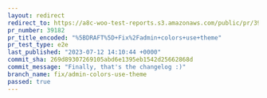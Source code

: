 ```yaml
---
layout: redirect
redirect_to: https://a8c-woo-test-reports.s3.amazonaws.com/public/pr/39182/e2e/index.html
pr_number: 39182
pr_title_encoded: "%5BDRAFT%5D+Fix%2Fadmin+colors+use+theme"
pr_test_type: e2e
last_published: "2023-07-12 14:10:44 +0000"
commit_sha: 269d89307269105abd6e1395eb1542d25662868d
commit_message: "Finally, that's the changelog :)"
branch_name: fix/admin-colors-use-theme
passed: true
---
```

